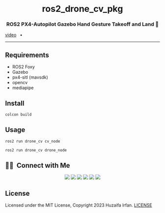 <br />

<div align="center">
  <h1>ros2_drone_cv_pkg</h1>
  <p><h3 align="center">ROS2 PX4-Autopilot Gazebo Hand Gesture Takeoff and Land 🚀</h3></p>
</div>

[video](https://www.youtube.com/watch?v=67wgGgZzRaQ)
&nbsp;&nbsp;•&nbsp;&nbsp;


<hr>



## Requirements

- ROS2 Foxy
- Gazebo
- px4-sitl (mavsdk)
- opencv
- mediapipe

## Install

```bash
colcon build
```

## Usage

```bash
ros2 run drone_cv cv_node
```

```bash
ros2 run drone_cv drone_node
```

## 🤝🏻 &nbsp;Connect with Me

<p align="center">
<a href="https://www.huzaifairfan.com"><img src="https://img.shields.io/badge/-huzaifairfan.com-1aa260?style=flat&logo=Google-Chrome&logoColor=white"/></a>
<a href="https://www.linkedin.com/in/huzaifairfan/"><img src="https://img.shields.io/badge/-Huzaifa%20Irfan-0072b1?style=flat&logo=Linkedin&logoColor=white"/></a>
<a href="https://github.com/HuzaifaIrfan/"><img src="https://img.shields.io/badge/-Huzaifa%20Irfan-4078c0?style=flat&logo=Github&logoColor=white"/></a>
<a href="mailto:contact@huzaifairfan.com"><img src="https://img.shields.io/badge/-contact@huzaifairfan.com-c71610?style=flat&logo=Gmail&logoColor=white"/></a>
<a href="https://www.instagram.com/huzaifairfan2001/"><img src="https://img.shields.io/badge/-@huzaifairfan2001-cd486b?style=flat&logo=Instagram&logoColor=white"/></a>
<a href="https://www.facebook.com/huzaifairfan2001/"><img src="https://img.shields.io/badge/-@huzaifairfan2001-4267B2?style=flat&logo=Facebook&logoColor=white"/></a>
</p>

## License

Licensed under the MIT License, Copyright 2023 Huzaifa Irfan. [LICENSE](LICENSE)
